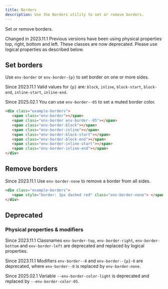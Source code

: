 ```yaml
---
title: Borders
description: Use the Borders utility to set or remove borders.
---
```


Set or remove borders.

<span class="doc-badge doc-badge--danger">Changed in 2023.11.1</span> Previous versions have been using physical properties top, right, bottom and left.
These classes are now deprecated. Please use logical properties as described below.

## Set borders

Use `env-border` or `env-border-{p}` to set border on one or more sides.

<span class="doc-badge doc-badge--info">Since 2023.11.1</span> Valid values for `{p}` are: `block`, `inline`, `block-start`, `block-end`, `inline-start`, `inline-end`.

<span class="doc-badge doc-badge--info">Since 2025.02.1</span> You can use `env-border--05` to set a muted border color.

```html
<div class="example-borders">
   <span class="env-border"></span>
   <span class="env-border env-border--05"></span>
   <span class="env-border-block"></span>
   <span class="env-border-inline"></span>
   <span class="env-border-block-start"></span>
   <span class="env-border-block-end"></span>
   <span class="env-border-inline-start"></span>
   <span class="env-border-inline-end"></span>
</div>
```

## Remove borders

<span class="doc-badge doc-badge--info">Since 2023.11.1</span> Use `env-border-none` to remove a border from all sides.

```html
<div class="example-borders">
   <span style="border: 3px dashed red" class="env-border-none"> </span>
</div>
```

## Deprecated

### Physical properties & modifiers

<span class="doc-badge doc-badge--danger">Since 2023.11.1</span> Classnames `env-border-top`, `env-border-right`, `env-border-bottom` and `env-border-left` are deprecated and replaced by logical properties.

<span class="doc-badge doc-badge--danger">Since 2023.11.1</span> Modifiers `env-border--0` and `env-border--{p}-0` are deprecated, where `env-border--0` is replaced by `env-border-none`.

<span class="doc-badge doc-badge--danger">Since 2025.02.1</span> Variable `--env-border-color-light` is deprecated and replaced by `--env-border-color-05`.
